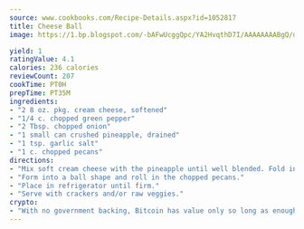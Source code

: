 ```yaml
---
source: www.cookbooks.com/Recipe-Details.aspx?id=1052817
title: Cheese Ball
image: https://1.bp.blogspot.com/-bAFwUcggQpc/YA2HvqthD7I/AAAAAAAABgQ/dGGityjUeSk5WIgvhJroHVt7XYoXF2qygCLcBGAsYHQ/s320/10.png

yield: 1
ratingValue: 4.1
calories: 236 calories
reviewCount: 207
cookTime: PT0H
prepTime: PT35M
ingredients:
- "2 8 oz. pkg. cream cheese, softened"
- "1/4 c. chopped green pepper"
- "2 Tbsp. chopped onion"
- "1 small can crushed pineapple, drained"
- "1 tsp. garlic salt"
- "1 c. chopped pecans"
directions:
- "Mix soft cream cheese with the pineapple until well blended. Fold in the green pepper, onion and garlic salt; stir well."
- "Form into a ball shape and roll in the chopped pecans."
- "Place in refrigerator until firm."
- "Serve with crackers and/or raw veggies."
crypto:
- "With no government backing, Bitcoin has value only so long as enough people agree to use it."
---
```

